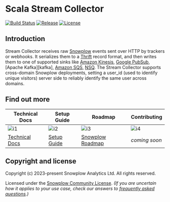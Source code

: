 # Scala Stream Collector
[![Build Status][build-image]][build-wf]
[![Release][release-image]][releases]
[![License][license-image]][license]


## Introduction

Stream Collector receives raw [Snowplow][snowplow] events sent over HTTP by trackers or webhooks. It serializes them to a [Thrift][thrift] record format, and then writes them to one of supported sinks like [Amazon Kinesis][kinesis], [Google PubSub][pubsub], [Apache Kafka][kafka], [Amazon SQS][sqs], [NSQ][nsq].
The Stream Collector supports cross-domain Snowplow deployments, setting a user_id (used to identify unique visitors) server side to reliably identify the same user across domains.

## Find out more

| Technical Docs             | Setup Guide          | Roadmap                     | Contributing              |
|----------------------------|----------------------|-----------------------------|---------------------------|
| ![i1][techdocs-image]      | ![i2][setup-image]   | ![i3][roadmap-image]        | ![i4][contributing-image] |
| [Technical Docs][techdocs] | [Setup Guide][setup] | [Snowplow Roadmap][roadmap] | _coming soon_             |

## Copyright and license

Copyright (c) 2023-present Snowplow Analytics Ltd. All rights reserved.

Licensed under the [Snowplow Community License][license]. _(If you are uncertain how it applies to your use case, check our answers to [frequently asked questions][faq].)_

[snowplow]: http://snowplowanalytics.com

[thrift]: http://thrift.apache.org
[kinesis]: http://aws.amazon.com/kinesis
[pubsub]: https://cloud.google.com/pubsub/
[sqs]: https://aws.amazon.com/sqs/
[nsq]: http://nsq.io/

[techdocs-image]: https://d3i6fms1cm1j0i.cloudfront.net/github/images/techdocs.png
[setup-image]: https://d3i6fms1cm1j0i.cloudfront.net/github/images/setup.png
[roadmap-image]: https://d3i6fms1cm1j0i.cloudfront.net/github/images/roadmap.png
[contributing-image]: https://d3i6fms1cm1j0i.cloudfront.net/github/images/contributing.png

[techdocs]: https://docs.snowplowanalytics.com/docs/pipeline-components-and-applications/stream-collector/
[setup]: https://docs.snowplowanalytics.com/docs/getting-started-on-snowplow-open-source/
[roadmap]: https://github.com/snowplow/snowplow/projects/7
[contributing]: https://docs.snowplowanalytics.com/docs/contributing/

[build-image]: https://github.com/snowplow/stream-collector/workflows/build/badge.svg
[build-wf]: https://github.com/snowplow/stream-collector/actions?query=workflow%3Abuild

[release-image]: https://img.shields.io/github/v/release/snowplow/stream-collector?sort=semver&style=flat
[releases]: https://github.com/snowplow/stream-collector

[license]: https://docs.snowplow.io/community-license-1.0
[license-image]: https://img.shields.io/badge/license-Snowplow--Community-blue.svg?style=flat

[faq]: https://docs.snowplow.io/docs/contributing/community-license-faq/
